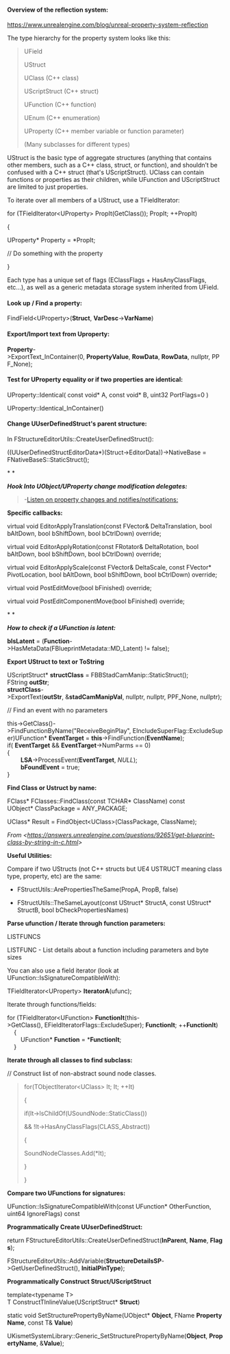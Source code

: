 #### Overview of the reflection system:

<https://www.unrealengine.com/blog/unreal-property-system-reflection>

The type hierarchy for the property system looks like this:

> UField
>
> UStruct
>
> UClass (C++ class)
>
> UScriptStruct (C++ struct)
>
> UFunction (C++ function)
>
> UEnum (C++ enumeration)
>
> UProperty (C++ member variable or function parameter)
>
> (Many subclasses for different types)

UStruct is the basic type of aggregate structures (anything that contains other members, such as a C++ class, struct, or function), and shouldn’t be confused with a C++ struct (that's UScriptStruct). UClass can contain functions or properties as their children, while UFunction and UScriptStruct are limited to just properties.

To iterate over all members of a UStruct, use a TFieldIterator:

for (TFieldIterator&lt;UProperty&gt; PropIt(GetClass()); PropIt; ++PropIt)

{

UProperty\* Property = \*PropIt;

// Do something with the property

}

Each type has a unique set of flags (EClassFlags + HasAnyClassFlags, etc…), as well as a generic metadata storage system inherited from UField.

#### **Look up / Find a property:**

FindField&lt;UProperty&gt;(**Struct**, **VarDesc**-&gt;**VarName**)

#### **Export/Import text from Uproperty:**

**Property**-&gt;ExportText_InContainer(0, **PropertyValue**, **RowData**, **RowData**, nullptr, PPF_None);

#### **Test for UProperty equality or if two properties are identical:**

UProperty::Identical( const void\* A, const void\* B, uint32 PortFlags=0 )

UProperty::Identical_InContainer()

#### **Change UUserDefinedStruct's parent structure:**

In FStructureEditorUtils::CreateUserDefinedStruct():

((UUserDefinedStructEditorData\*)(Struct-&gt;EditorData))-&gt;NativeBase = FNativeBaseS::StaticStruct();

\* \*

**_Hook Into UObject/UProperty change modification delegates:_**

> -[Listen on property changes and notifies/notifications:]

**Specific callbacks:**

virtual void EditorApplyTranslation(const FVector& DeltaTranslation, bool bAltDown, bool bShiftDown, bool bCtrlDown) override;

virtual void EditorApplyRotation(const FRotator& DeltaRotation, bool bAltDown, bool bShiftDown, bool bCtrlDown) override;

virtual void EditorApplyScale(const FVector& DeltaScale, const FVector\* PivotLocation, bool bAltDown, bool bShiftDown, bool bCtrlDown) override;

virtual void PostEditMove(bool bFinished) override;

virtual void PostEditComponentMove(bool bFinished) override;

\* \*

**_How to check if a UFunction is latent:_**

**bIsLatent** = (**Function**-&gt;HasMetaData(FBlueprintMetadata::MD_Latent) != false);

**Export UStruct to text or ToString**

UScriptStruct\* **structClass** = FBBStadCamManip::StaticStruct();  
FString **outStr**;  
**structClass**-&gt;ExportText(**outStr**, &**stadCamManipVal**, nullptr, nullptr, PPF_None, nullptr);

// Find an event with no parameters

this-&gt;GetClass()-&gt;FindFunctionByName("ReceiveBeginPlay", EIncludeSuperFlag::ExcludeSuper)UFunction\* **EventTarget** = **this**-&gt;FindFunction(**EventName**);  
if( **EventTarget** && **EventTarget**-&gt;NumParms == 0)  
{  
        **LSA**-&gt;ProcessEvent(**EventTarget**, *NULL*);  
        **bFoundEvent** = true;  
}

**Find Class or Ustruct by name:**

FClass\* FClasses::FindClass(const TCHAR\* ClassName) const  
UObject\* ClassPackage = ANY_PACKAGE;

UClass\* Result = FindObject&lt;UClass&gt;(ClassPackage, ClassName);

_From &lt;<https://answers.unrealengine.com/questions/92651/get-blueprint-class-by-string-in-c.html>&gt;_

**Useful Utilities:**

Compare if two UStructs (not C++ structs but UE4 USTRUCT meaning class type, property, etc) are the same:

- FStructUtils::ArePropertiesTheSame(PropA, PropB, false)

- FStructUtils::TheSameLayout(const UStruct\* StructA, const UStruct\* StructB, bool bCheckPropertiesNames)

**Parse ufunction / Iterate through function parameters:**

LISTFUNCS

LISTFUNC - List details about a function including parameters and byte sizes

You can also use a field iterator (look at UFunction::IsSignatureCompatibleWith):

TFieldIterator&lt;UProperty&gt; **IteratorA**(ufunc);

Iterate through functions/fields:

for (TFieldIterator&lt;UFunction&gt; **FunctionIt**(this-&gt;GetClass(), EFieldIteratorFlags::ExcludeSuper); **FunctionIt**; ++**FunctionIt**)  
    {  
        UFunction\* **Function** = \***FunctionIt**;  
    }

**Iterate through all classes to find subclass:**

// Construct list of non-abstract sound node classes.

> for(TObjectIterator&lt;UClass&gt; It; It; ++It)
>
> {
>
> if(It-&gt;IsChildOf(USoundNode::StaticClass())
>
> && !It-&gt;HasAnyClassFlags(CLASS_Abstract))
>
> {
>
> SoundNodeClasses.Add(\*It);
>
> }
>
> }

**Compare two UFunctions for signatures:**

UFunction::IsSignatureCompatibleWith(const UFunction\* OtherFunction, uint64 IgnoreFlags) const

**Programmatically Create UUserDefinedStruct:**

return FStructureEditorUtils::CreateUserDefinedStruct(**InParent**, **Name**, **Flags**);

FStructureEditorUtils::AddVariable(**StructureDetailsSP**-&gt;GetUserDefinedStruct(), **InitialPinType**);

**Programmatically Construct Struct/UScriptStruct**

template&lt;typename T&gt;  
T ConstructTInlineValue(UScriptStruct\* **Struct**)

static void SetStructurePropertyByName(UObject\* **Object**, FName **PropertyName**, const T& **Value**)

UKismetSystemLibrary::Generic_SetStructurePropertyByName(**Object**, **PropertyName**, &**Value**);

[listen on property changes and notifies/notifications:]: onenote:#Detail%20Customization&section-id={37412B85-90BD-4C74-B6F2-230753E331ED}&page-id={C8BFDFFE-D107-4D63-936B-E81D8492F144}&object-id={9A92F9E1-B7DA-0D9A-1A24-63E7F8972A9A}&30&base-path=https://kitelightning-my.sharepoint.com/personal/ikrima_kiteandlightning_la/Documents/KiteLightning/Bebylon/Unreal.one
